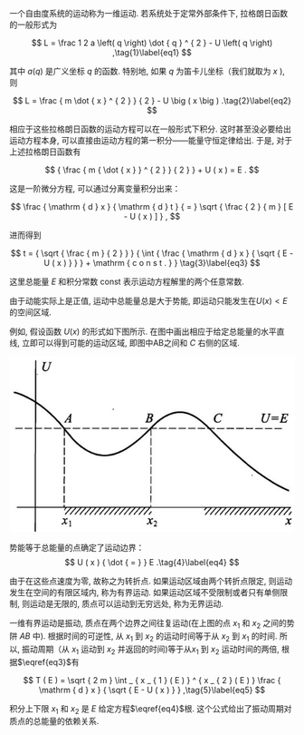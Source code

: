 一个自由度系统的运动称为一维运动. 若系统处于定常外部条件下, 拉格朗日函数的一般形式为

$$
L = \frac 1 2 a \left( q \right) \dot { q } ^ { 2 } - U \left( q \right) ,\tag{1}\label{eq1}
$$

其中 $a ( q )$ 是广义坐标 $q$ 的函数. 特别地, 如果 $q$ 为笛卡儿坐标（我们就取为 $x$ ), 则

$$
L = \frac { m \dot { x } ^ { 2 } } { 2 } - U \big ( x \big ) .\tag{2}\label{eq2}
$$

相应于这些拉格朗日函数的运动方程可以在一般形式下积分. 这时甚至没必要给出运动方程本身, 可以直接由运动方程的第一积分——能量守恒定律给出. 于是, 对于上述拉格朗日函数有

$$
{ \frac { m { \dot { x } } ^ { 2 } } { 2 } } + U ( x ) = E .
$$

这是一阶微分方程, 可以通过分离变量积分出来：

$$
\frac { \mathrm { d } x } { \mathrm { d } t } { = } \sqrt { \frac { 2 } { m } [ E - U ( x ) ] } ,
$$

进而得到

$$
t = { \sqrt { \frac { m } { 2 } } } { \int { \frac { \mathrm { d } x } { \sqrt { E - U ( x ) } } } + \mathrm { c o n s t . } } \tag{3}\label{eq3}
$$

这里总能量 $E$ 和积分常数 const 表示运动方程解里的两个任意常数. 

由于动能实际上是正值, 运动中总能量总是大于势能, 即运动只能发生在$U ( x ) < E$ 的空间区域. 

例如, 假设函数 $U ( x )$ 的形式如下图所示. 在图中画出相应于给定总能量的水平直线, 立即可以得到可能的运动区域, 即图中AB之间和 $C$ 右侧的区域. 

![](images/d9db58a26278921f1535f3e643645737454de260ac27fb412796ea90ebf5245b.jpg)  

势能等于总能量的点确定了运动边界：
$$
U ( x ) { \dot { = } } E .\tag{4}\label{eq4}
$$

由于在这些点速度为零, 故称之为转折点. 如果运动区域由两个转折点限定, 则运动发生在空间的有限区域内, 称为有界运动. 如果运动区域不受限制或者只有单侧限制, 则运动是无限的, 质点可以运动到无穷远处, 称为无界运动. 

一维有界运动是振动, 质点在两个边界之间往复运动(在上图的点 $x _ { 1 }$ 和 $x _ { 2 }$ 之间的势阱 $A B$ 中). 根据时间的可逆性, 从 $x _ { 1 }$ 到 $x _ { 2 }$ 的运动时间等于从 $x _ { 2 }$ 到 $x _ { 1 }$ 的时间. 所以, 振动周期（从 $x _ { 1 }$ 运动到 $x _ { 2 }$ 并返回的时间)等于从$x _ { 1 }$ 到 $x _ { 2 }$ 运动时间的两倍, 根据$\eqref{eq3}$有

$$
T ( E ) = \sqrt { 2 m } \int _ { x _ { 1 } ( E ) } ^ { x _ { 2 } ( E ) } \frac { \mathrm { d } x } { \sqrt { E - U ( x ) } } ,\tag{5}\label{eq5}
$$

积分上下限 $x _ { 1 }$ 和 $x _ { 2 }$ 是 $E$ 给定方程$\eqref{eq4}$根. 这个公式给出了振动周期对质点的总能量的依赖关系. 